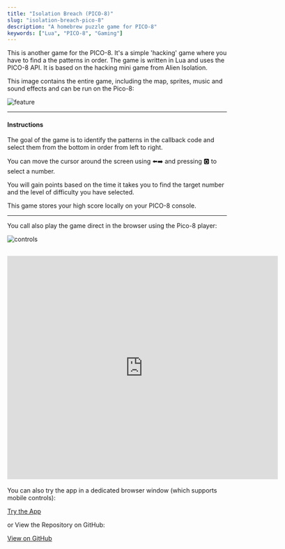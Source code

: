 ```yaml
---
title: "Isolation Breach (PICO-8)"
slug: "isolation-breach-pico-8"
description: "A homebrew puzzle game for PICO-8"
keywords: ["Lua", "PICO-8", "Gaming"]
---
```


This is another game for the PICO-8. It's a simple 'hacking' game where you have to find a the patterns in order. The game is written in Lua and uses the PICO-8 API. It is based on the hacking mini game from Alien Isolation.

This image contains the entire game, including the map, sprites, music and sound effects and can be run on the Pico-8:

![feature](/portfolio/project-images/isolation-breach-pico-8/feature.png)

---

#### Instructions

The goal of the game is to identify the patterns in the callback code and select them from the bottom in order from left to right.

You can move the cursor around the screen using ⬅️➡️ and pressing 🅾️ to select a number.

You will gain points based on the time it takes you to find the target number and the level of difficulty you have selected.

This game stores your high score locally on your PICO-8 console.

---

You call also play the game direct in the browser using the Pico-8 player:

![controls](https://imgur.com/BPMVOyQ.png)

## <iframe src="https://www.lexaloffle.com/bbs/widget.php?pid=tidiyonr" allowfullscreen width="621" height="513" style="border:none; overflow:hidden"></iframe>

You can also try the app in a dedicated browser window (which supports mobile controls):

<a className="btn btn-dark" href="https://gcoulby.github.io/isolation-breach-p8/"  target="_blank" rel="noopener noreferrer"><i className="fa fa-globe"></i> Try the App</a>

or View the Repository on GitHub:

<a className="btn btn-dark" href="https://github.com/gcoulby/isolation-breach-p8"  target="_blank" rel="noopener noreferrer"><i className="fa fa-github"></i> View on GitHub</a>
